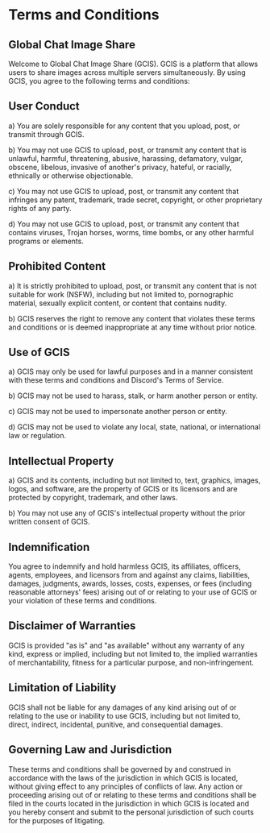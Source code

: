 # Terms and Conditions

## Global Chat Image Share

Welcome to Global Chat Image Share (GCIS). GCIS is a platform that allows users to share images across multiple servers simultaneously. By using GCIS, you agree to the following terms and conditions:

## User Conduct

a) You are solely responsible for any content that you upload, post, or transmit through GCIS.

b) You may not use GCIS to upload, post, or transmit any content that is unlawful, harmful, threatening, abusive, harassing, defamatory, vulgar, obscene, libelous, invasive of another's privacy, hateful, or racially, ethnically or otherwise objectionable.

c) You may not use GCIS to upload, post, or transmit any content that infringes any patent, trademark, trade secret, copyright, or other proprietary rights of any party.

d) You may not use GCIS to upload, post, or transmit any content that contains viruses, Trojan horses, worms, time bombs, or any other harmful programs or elements.

## Prohibited Content

a) It is strictly prohibited to upload, post, or transmit any content that is not suitable for work (NSFW), including but not limited to, pornographic material, sexually explicit content, or content that contains nudity.

b) GCIS reserves the right to remove any content that violates these terms and conditions or is deemed inappropriate at any time without prior notice.

## Use of GCIS

a) GCIS may only be used for lawful purposes and in a manner consistent with these terms and conditions and Discord's Terms of Service.

b) GCIS may not be used to harass, stalk, or harm another person or entity.

c) GCIS may not be used to impersonate another person or entity.

d) GCIS may not be used to violate any local, state, national, or international law or regulation.

## Intellectual Property

a) GCIS and its contents, including but not limited to, text, graphics, images, logos, and software, are the property of GCIS or its licensors and are protected by copyright, trademark, and other laws.

b) You may not use any of GCIS's intellectual property without the prior written consent of GCIS.

## Indemnification

You agree to indemnify and hold harmless GCIS, its affiliates, officers, agents, employees, and licensors from and against any claims, liabilities, damages, judgments, awards, losses, costs, expenses, or fees (including reasonable attorneys' fees) arising out of or relating to your use of GCIS or your violation of these terms and conditions.

## Disclaimer of Warranties

GCIS is provided "as is" and "as available" without any warranty of any kind, express or implied, including but not limited to, the implied warranties of merchantability, fitness for a particular purpose, and non-infringement.

## Limitation of Liability

GCIS shall not be liable for any damages of any kind arising out of or relating to the use or inability to use GCIS, including but not limited to, direct, indirect, incidental, punitive, and consequential damages.

## Governing Law and Jurisdiction

These terms and conditions shall be governed by and construed in accordance with the laws of the jurisdiction in which GCIS is located, without giving effect to any principles of conflicts of law. Any action or proceeding arising out of or relating to these terms and conditions shall be filed in the courts located in the jurisdiction in which GCIS is located and you hereby consent and submit to the personal jurisdiction of such courts for the purposes of litigating.
